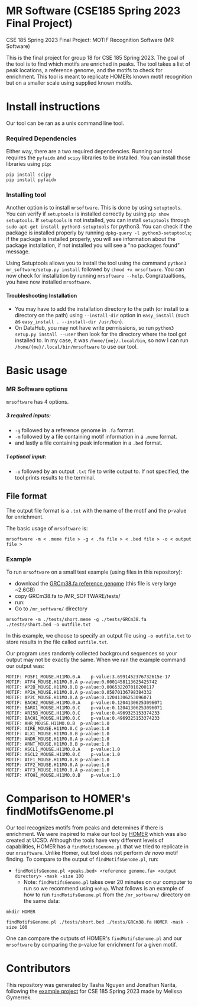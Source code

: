 # MR Software (CSE185 Spring 2023 Final Project)

CSE 185 Spring 2023 Final Project: MOTIF Recognition Software (MR Software)

This is the final project for group 18 for CSE 185 Spring 2023. The goal of the tool is to find which motifs are enriched in peaks. The tool takes a list of peak locations, a reference genome, and the motifs to check for enrichment. This tool is meant to replicate HOMERs known motif recognition but on a smaller scale using supplied known motifs. 

# Install instructions

Our tool can be ran as a unix command line tool.

### Required Dependencies
Either way, there are a two required dependencies. Running our tool requires the `pyfaidx` and `scipy` libraries to be installed. You can install those libraries using `pip`:

```shell 
pip install scipy
pip install pyfaidx 
```

### Installing tool
Another option is to install `mrsoftware`. This is done by using `setuptools`. 
You can verify if `setuptools` is installed correctly by using `pip show setuptools`. If `setuptools` is not installed, you can install `setuptools` through `sudo apt-get install python3-setuptools` for python3. You can check if the package is installed properly by running `dpkg-query -l python3-setuptools`; if the package is installed properly, you will see information about the package installation, if not installed you will see a "no packages found" message.

Using Setuptools allows you to install the tool using the command `python3 mr_software/setup.py install` followed by `chmod +x mrsoftware`. You can now check for installation by running `mrsoftware --help`. Congratualtions, you have now installed `mrsoftware`. 

#### Troubleshooting Installation
* You may have to add the installation directory to the path (or install to a directory on the path) using `--install-dir` option in `easy_install` (such as `easy_install . --install-dir /usr/bin`). 
* On DataHub, you may not have write permissions, so run `python3 setup.py install --user` then look for the directory where the tool got installed to. In my case, it was `/home/{me}/.local/bin`, so now I can run `/home/{me}/.local/bin/mrsoftware` to use our tool.

# Basic usage

### MR Software options

`mrsoftware` has 4 options. 
##### 3 required inputs: 
* `-g` followed by a reference genome in `.fa` format. 
* `-m` followed by a file containing motif information in a `.meme` format.
* and lastly a file containing peak information in a `.bed` format.

##### 1 optional input:
* `-o` followed by an output `.txt` file to write output to. If not specified, the tool prints results to the terminal.

## File format

The output file format is a `.txt` with the name of the motif and the p-value for enrichment.

The basic usage of `mrsoftware` is:
```shell
mrsoftware -m < .meme file > -g < .fa file > < .bed file > -o < output file >
``` 

### Example

To run `mrsoftware` on a small test example (using files in this repository):
* download the [GRCm38.fa reference genome](https://www.ncbi.nlm.nih.gov/assembly/GCF_000001635.20/) (this file is very large ~2.6GB)
* copy GRCm38.fa to /MR_SOFTWARE/tests/
* run: 
* Go to `/mr_software/` directory
```shell
mrsoftware -m ./tests/short.meme -g ./tests/GRCm38.fa ./tests/short.bed -o outfile.txt
```

In this example, we choose to specify an output file using `-o outfile.txt` to store results in the file called `outfile.txt`.

Our program uses randomly collected background sequences so your output may not be exactly the same. When we ran the example command our output was:
```
MOTIF: PO5F1_MOUSE.H11MO.0.A	p-value:3.6991452376732615e-17
MOTIF: ATF4_MOUSE.H11MO.0.A	p-value:0.0001458113625425742
MOTIF: AP2B_MOUSE.H11MO.0.B	p-value:0.006532207010200117
MOTIF: AP2A_MOUSE.H11MO.0.A	p-value:0.05870136798384332
MOTIF: AP2C_MOUSE.H11MO.0.A	p-value:0.12041306253096071
MOTIF: BACH2_MOUSE.H11MO.0.A	p-value:0.12041306253096071
MOTIF: BARX1_MOUSE.H11MO.0.C	p-value:0.12041306253096071
MOTIF: ARI5B_MOUSE.H11MO.0.C	p-value:0.4969325153374233
MOTIF: BACH1_MOUSE.H11MO.0.C	p-value:0.4969325153374233
MOTIF: AHR_MOUSE.H11MO.0.B  p-value:1.0
MOTIF: AIRE_MOUSE.H11MO.0.C p-value:1.0
MOTIF: ALX1_MOUSE.H11MO.0.B p-value:1.0
MOTIF: ANDR_MOUSE.H11MO.0.A	p-value:1.0
MOTIF: ARNT_MOUSE.H11MO.0.B	p-value:1.0
MOTIF: ASCL1_MOUSE.H11MO.0.A	p-value:1.0
MOTIF: ASCL2_MOUSE.H11MO.0.C	p-value:1.0
MOTIF: ATF1_MOUSE.H11MO.0.B	p-value:1.0
MOTIF: ATF2_MOUSE.H11MO.0.A	p-value:1.0
MOTIF: ATF3_MOUSE.H11MO.0.A	p-value:1.0
MOTIF: ATOH1_MOUSE.H11MO.0.B	p-value:1.0
```

# Comparison to HOMER's findMotifsGenome.pl
Our tool recognizes motifs from peaks and determines if there is enrichment. We were inspired to make our tool by [HOMER](http://homer.ucsd.edu/homer/) which was also created at UCSD. Although the tools have very different levels of capabilities, HOMER has a `findMotifsGenome.pl` that we tried to replicate in our `mrsoftware`. Unlike Homer, out tool does not perform *de novo* motif finding.
To compare to the output of `findMotifsGenome.pl`, run:
* `findMotifsGenome.pl <peaks.bed> <reference genome.fa> <output directory> -mask -size 100`
    * Note: `findMotifsGenome.pl` takes over 20 minutes on our computer to run so we recommend using `nohup`. 
What follows is an example of how to run `findMotifsGenome.pl` from the `/mr_software/` directory on the same data:
```shell
mkdir HOMER

findMotifsGenome.pl ./tests/short.bed ./tests/GRCm38.fa HOMER -mask -size 100
```
One can compare the outputs of HOMER's `findMotifsGenome.pl` and our `mrsoftware` by comparing the p-value for enrichment for a given motif.


# Contributors

This repository was generated by Tasha Nguyen and Jonathan Narita, following the [example project](https://github.com/gymreklab/cse185-demo-project) for CSE 185 Spring 2023 made by Melissa Gymerrek. 